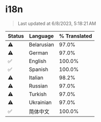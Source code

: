 # i18n

> Last updated at 6/8/2023, 5:18:21 AM

| Status | Language | % Translated |
| --- | --- | --- |
| ⚠️ | Belarusian | 97.0% |
| ⚠️ | German | 97.0% |
| ✅ | English | 100.0% |
| ✅ | Spanish | 100.0% |
| ⚠️ | Italian | 98.2% |
| ⚠️ | Russian | 97.0% |
| ⚠️ | Turkish | 97.0% |
| ⚠️ | Ukrainian | 97.0% |
| ✅ | 简体中文 | 100.0% |